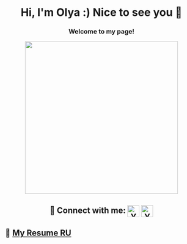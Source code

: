 <h1 align="center">Hi, I'm Olya :)  Nice to see you 🤗 
  
<h3 align="center">Welcome to my page!</h3> 
  
<div id="header" align="center">
  <img src="https://media.giphy.com/media/NCh5G1KuRsXPa/giphy.gif" width="400"/>
</div>
  
<h2 align="center">🤝 Connect with me:
<a href="https://www.linkedin.com/in/olga-maksimova74/"><img align="center" src="https://raw.githubusercontent.com/yushi1007/yushi1007/main/images/linkedin.svg" alt="Yu Shi | LinkedIn" width="31px"/></a>
<a href="https://www.t.me/lolichka74"><img align="center" src="https://sz58.ru/wp-content/uploads/telegram.png" alt="Yu Shi | Telegram" width="31px"/></a>
</br>

## 📜 [My Resume RU](https://drive.google.com/file/d/1cYjCzYmaiX2tw96YsaURWo7xUH63-_BD/view?usp=sharing)
<div>
